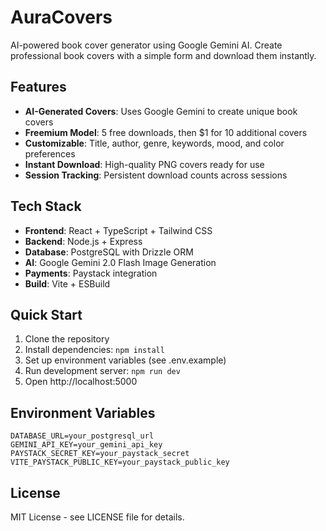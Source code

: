 # AuraCovers

AI-powered book cover generator using Google Gemini AI. Create professional book covers with a simple form and download them instantly.

## Features

- **AI-Generated Covers**: Uses Google Gemini to create unique book covers
- **Freemium Model**: 5 free downloads, then $1 for 10 additional covers
- **Customizable**: Title, author, genre, keywords, mood, and color preferences
- **Instant Download**: High-quality PNG covers ready for use
- **Session Tracking**: Persistent download counts across sessions

## Tech Stack

- **Frontend**: React + TypeScript + Tailwind CSS
- **Backend**: Node.js + Express
- **Database**: PostgreSQL with Drizzle ORM
- **AI**: Google Gemini 2.0 Flash Image Generation
- **Payments**: Paystack integration
- **Build**: Vite + ESBuild

## Quick Start

1. Clone the repository
2. Install dependencies: `npm install`
3. Set up environment variables (see .env.example)
4. Run development server: `npm run dev`
5. Open http://localhost:5000

## Environment Variables

```
DATABASE_URL=your_postgresql_url
GEMINI_API_KEY=your_gemini_api_key
PAYSTACK_SECRET_KEY=your_paystack_secret
VITE_PAYSTACK_PUBLIC_KEY=your_paystack_public_key
```

## License

MIT License - see LICENSE file for details.